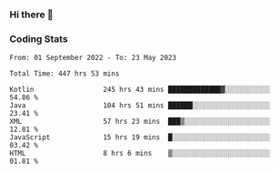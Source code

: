 ### Hi there 👋

<!--
**Girrafeec/girrafeec** is a ✨ _special_ ✨ repository because its `README.md` (this file) appears on your GitHub profile.

Here are some ideas to get you started:

- 🔭 I’m currently working on ...
- 🌱 I’m currently learning ...
- 👯 I’m looking to collaborate on ...
- 🤔 I’m looking for help with ...
- 💬 Ask me about ...
- 📫 How to reach me: ...
- 😄 Pronouns: ...
- ⚡ Fun fact: ...
-->

### Coding Stats
<!--START_SECTION:waka-->

```text
From: 01 September 2022 - To: 23 May 2023

Total Time: 447 hrs 53 mins

Kotlin                 245 hrs 43 mins █████████████▓░░░░░░░░░░░   54.86 %
Java                   104 hrs 51 mins ██████░░░░░░░░░░░░░░░░░░░   23.41 %
XML                    57 hrs 23 mins  ███▒░░░░░░░░░░░░░░░░░░░░░   12.81 %
JavaScript             15 hrs 19 mins  █░░░░░░░░░░░░░░░░░░░░░░░░   03.42 %
HTML                   8 hrs 6 mins    ▒░░░░░░░░░░░░░░░░░░░░░░░░   01.81 %
```

<!--END_SECTION:waka-->

